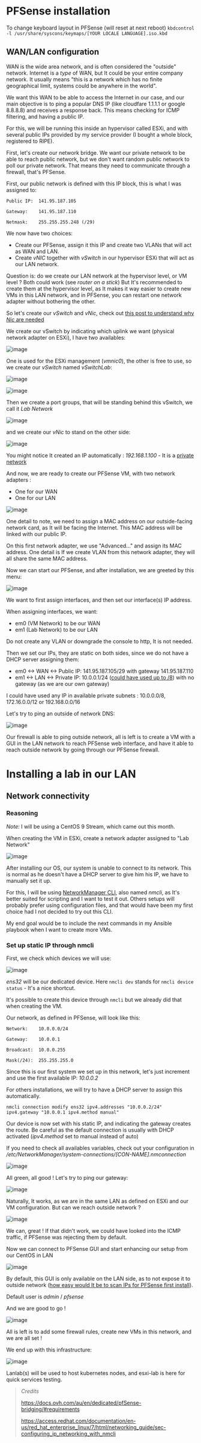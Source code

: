 # PFSense installation

To change keyboard layout in PFSense (will reset at next reboot)
`kbdcontrol -l /usr/share/syscons/keymaps/[YOUR LOCALE LANGUAGE].iso.kbd`

## WAN/LAN configuration

WAN is the wide area network, and is often considered the "outside" network. Internet is a *type* of WAN, but It could be your entire company network. It usually means "this is a network which has no finite geographical limit, systems could be anywhere in the world".

We want this WAN to be able to access the Internet in our case, and our main objective is to ping a popular DNS IP (like cloudfare 1.1.1.1 or google 8.8.8.8) and receives a response back. This means checking for ICMP filtering, and having a public IP.

For this, we will be running this inside an hypervisor called ESXi, and with several public IPs provided by my service provider (I bought a whole block, registered to RIPE).

First, let's create our network bridge. We want our private network to be able to reach public network, but we don't want random public network to poll our private network. That means they need to communicate through a firewall, that's PFSense.

First, our public network is defined with this IP block, this is what I was assigned to:
```
Public IP:  141.95.187.105

Gateway:    141.95.187.110

Netmask:    255.255.255.248 (/29)
```

We now have two choices:
- Create our PFSense, assign it this IP and create two VLANs that will act as WAN and LAN.
- Create *vNIC* together with *vSwitch* in our hypervisor ESXi that will act as our LAN network.

Question is: do we create our LAN network at the hypervisor level, or VM level ? Both could work (see *router on a stick*)
But It's recommended to create them at the hypervisor level, as It makes it way easier to create new VMs in this LAN network, and in PFSense, you can restart one network adapter without bothering the other.

So let's create our *vSwitch* and *vNic*, check out [this post to understand why *Nic* are needed](https://docs.microsoft.com/en-us/windows-hardware/drivers/network/nic-switches)

We create our vSwitch by indicating which uplink we want (physical network adapter on ESXi), I have two availables:

![image](https://user-images.githubusercontent.com/72258375/147661859-53af1ae4-6eb3-42fe-a7c9-38348c4a1b6d.png)


One is used for the ESXi management (*vmnic0*), the other is free to use, so we create our *vSwitch* named _vSwitchLab_:

![image](https://user-images.githubusercontent.com/72258375/147661940-9ed21d75-b6a1-4197-8201-d3a6d909dd74.png)

![image](https://user-images.githubusercontent.com/72258375/147661994-8d5c0fa9-dce1-418e-ae38-68e2de19c57c.png)

Then we create a port groups, that will be standing behind this vSwitch, we call it _Lab Network_

![image](https://user-images.githubusercontent.com/72258375/147662061-d0db6857-5895-4046-88c9-89a6a9ddec93.png)

and we create our *vNic* to stand on the other side:

![image](https://user-images.githubusercontent.com/72258375/147662181-4d56ec89-9082-425f-a586-9d99e5fa2ea1.png)

You might notice It created an IP automatically : *192.168.1.100* - It is a [private network](https://www.arin.net/reference/research/statistics/address_filters/)

And now, we are ready to create our PFSense VM, with two network adapters :

- One for our WAN
- One for our LAN

![image](https://user-images.githubusercontent.com/72258375/147662504-1990c282-fcae-4164-9c81-bb43b427cdf8.png)

One detail to note, we need to assign a MAC address on our outside-facing network card, as It will be facing the Internet. This MAC address will be linked with our public IP.

On this first network adapter, we use "Advanced..." and assign its MAC address. One detail is If we create VLAN from this network adapter, they will all share the same MAC address.

Now we can start our PFSense, and after installation, we are greeted by this menu:

![image](https://user-images.githubusercontent.com/72258375/147663049-467c177f-c1e6-42d9-8e63-a1bfdc133937.png)

We want to first assign interfaces, and then set our interface(s) IP address.

When assigning interfaces, we want:
- em0 (VM Network) to be our WAN
- em1 (Lab Network) to be our LAN

Do not create any VLAN or downgrade the console to http, It is not needed.

Then we set our IPs, they are static on both sides, since we do not have a DHCP server assigning them:
- em0 <-> WAN <-> Public IP: 141.95.187.105/29 with gateway 141.95.187.110
- em1 <-> LAN <-> Private IP: 10.0.0.1/24 ([could have used up to /8](https://en.wikipedia.org/wiki/Private_network)) with no gateway (as we are our own gateway)

I could have used any IP in available private subnets : 10.0.0.0/8, 172.16.0.0/12 or 192.168.0.0/16

Let's try to ping an outside of network DNS:

![image](https://user-images.githubusercontent.com/72258375/147663682-59107466-1e1d-4677-a25c-de4dc7a71040.png)

Our firewall is able to ping outside network, all is left is to create a VM with a GUI in the LAN network to reach PFSense web interface, and have it able to reach outside network by going through our PFSense firewall.

# Installing a lab in our LAN

## Network connectivity

### Reasoning

_Note:_ I will be using a CentOS 9 Stream, which came out this month. 

When creating the VM in ESXi, create a network adapter assigned to "Lab Network"

![image](https://user-images.githubusercontent.com/72258375/147664021-1c129243-ad32-4a2f-aeb2-e3a500aeb778.png)

After installing our OS, our system is unable to connect to its network. This is normal as he doesn't have a DHCP server to give him his IP, we have to manually set it up.

For this, I will be using [NetworkManager CLI](https://access.redhat.com/documentation/en-us/red_hat_enterprise_linux/7/html/networking_guide/sec-configuring_ip_networking_with_nmcli), also named *nmcli*, as It's better suited for scripting and I want to test it out. Others setups will probably prefer using configuration files, and that would have been my first choice had I not decided to try out this CLI.

My end goal would be to include the next commands in my Ansible playbook when I want to create more VMs.

### Set up static IP through nmcli

First, we check which devices we will use:

![image](https://user-images.githubusercontent.com/72258375/147653668-df93e522-1b04-426c-88d9-46ba7043ffa2.png)

*ens32* will be our dedicated device. Here `nmcli dev` stands for `nmcli device status` - It's a nice shortcut.

It's possible to create this device through `nmcli` but we already did that when creating the VM.

Our network, as defined in PFSense, will look like this:

```
Network:    10.0.0.0/24

Gateway:    10.0.0.1

Broadcast:  10.0.0.255

Mask(/24):  255.255.255.0
```

Since this is our first system we set up in this network, let's just increment and use the first available IP: *10.0.0.2*

For others installations, we will try to have a DHCP server to assign this automatically.

`nmcli connection modify ens32 ipv4.addresses "10.0.0.2/24" ipv4.gateway "10.0.0.1 ipv4.method manual"`

Our device is now set with his static IP, and indicating the gateway creates the route. Be careful as the default connection is usually with DHCP activated (_ipv4.method_ set to manual instead of auto)

If you need to check all availables variables, check out your configuration in _/etc/NetworkManager/system-connections/[CON-NAME].nmconnection_

![image](https://user-images.githubusercontent.com/72258375/147657723-2db5567d-506f-4e7a-98c6-4ffee165bd38.png)

All green, all good ! Let's try to ping our gateway:

![image](https://user-images.githubusercontent.com/72258375/147660146-97aceaac-1987-4702-9719-1777c5a1d0c9.png)

Naturally, It works, as we are in the same LAN as defined on ESXi and our VM configuration. But can we reach outside network ?

![image](https://user-images.githubusercontent.com/72258375/147660237-f9bac85e-4a28-458e-a9fc-523d748f42d3.png)

We can, great ! If that didn't work, we could have looked into the ICMP traffic, if PFSense was rejecting them by default.

Now we can connect to PFSense GUI and start enhancing our setup from our CentOS in LAN

![image](https://user-images.githubusercontent.com/72258375/147660324-97cd4a87-2a9d-45ac-af3a-1a398039fee7.png)

By default, this GUI is only available on the LAN side, as to not expose it to outside network ([how easy would It be to scan IPs for PFSense first install](https://www.shodan.io/search?query=pfsense)).

Default user is *admin* / *pfsense*

And we are good to go !

![image](https://user-images.githubusercontent.com/72258375/147664313-394962d8-bf62-471a-acba-9490dcf5ca42.png)

All is left is to add some firewall rules, create new VMs in this network, and we are all set !

We end up with this infrastructure:

![image](https://user-images.githubusercontent.com/72258375/147668332-6befe267-9e69-45ef-808b-11ae498df370.png)

Lanlab(s) will be used to host kubernetes nodes, and esxi-lab is here for quick services testing.

> *Credits*
>
> https://docs.ovh.com/au/en/dedicated/pfSense-bridging/#requirements
> 
> https://access.redhat.com/documentation/en-us/red_hat_enterprise_linux/7/html/networking_guide/sec-configuring_ip_networking_with_nmcli








